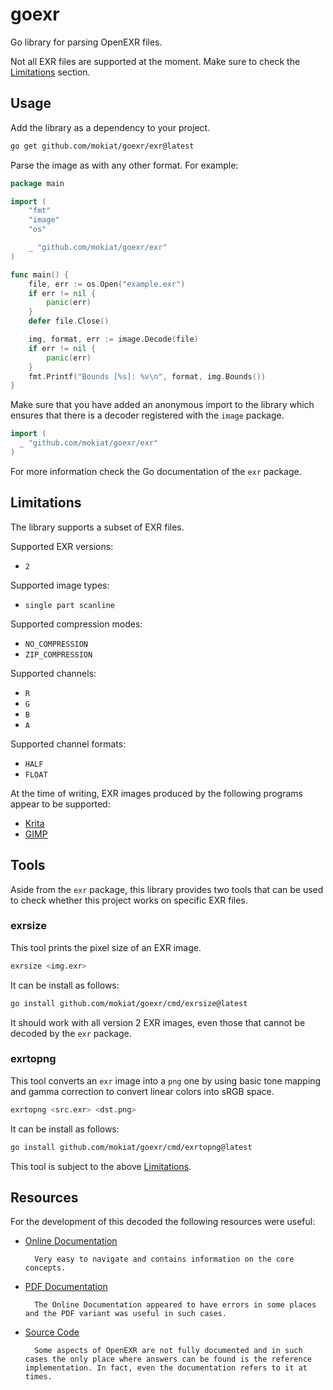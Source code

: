 # goexr

Go library for parsing OpenEXR files.

Not all EXR files are supported at the moment. Make sure to check the
[Limitations](#limitations) section.

## Usage

Add the library as a dependency to your project.

```sh
go get github.com/mokiat/goexr/exr@latest
```

Parse the image as with any other format. For example:

```go
package main

import (
	"fmt"
	"image"
	"os"

	_ "github.com/mokiat/goexr/exr"
)

func main() {
	file, err := os.Open("example.exr")
	if err != nil {
		panic(err)
	}
	defer file.Close()

	img, format, err := image.Decode(file)
	if err != nil {
		panic(err)
	}
	fmt.Printf("Bounds [%s]: %v\n", format, img.Bounds())
}
```

Make sure that you have added an anonymous import to the library which ensures
that there is a decoder registered with the `image` package.

```go
import (
  _ "github.com/mokiat/goexr/exr"
)
```

For more information check the Go documentation of the `exr` package.

## Limitations

The library supports a subset of EXR files.

Supported EXR versions:

- `2`

Supported image types:

- `single part scanline`

Supported compression modes:

- `NO_COMPRESSION`
- `ZIP_COMPRESSION`

Supported channels:

- `R`
- `G`
- `B`
- `A`

Supported channel formats:

- `HALF`
- `FLOAT`

At the time of writing, EXR images produced by the following programs appear
to be supported:

- [Krita](https://krita.org/)
- [GIMP](https://www.gimp.org/)

## Tools

Aside from the `exr` package, this library provides two tools that can be used
to check whether this project works on specific EXR files.

### exrsize

This tool prints the pixel size of an EXR image.

```sh
exrsize <img.exr>
```

It can be install as follows:

```sh
go install github.com/mokiat/goexr/cmd/exrsize@latest
```

It should work with all version 2 EXR images, even those that cannot be
decoded by the `exr` package.

### exrtopng

This tool converts an `exr` image into a `png` one by using basic tone mapping
and gamma correction to convert linear colors into sRGB space.

```sh
exrtopng <src.exr> <dst.png>
```

It can be install as follows:

```sh
go install github.com/mokiat/goexr/cmd/exrtopng@latest
```

This tool is subject to the above [Limitations](#limitations).

## Resources

For the development of this decoded the following resources were useful:

- [Online Documentation](https://openexr.readthedocs.io/en/latest/TechnicalIntroduction.html)

		Very easy to navigate and contains information on the core concepts.

- [PDF Documentation](https://www.openexr.com/documentation/openexrfilelayout.pdf)

		The Online Documentation appeared to have errors in some places and the PDF variant was useful in such cases.

- [Source Code](https://github.com/AcademySoftwareFoundation/openexr/tree/main/src/lib/OpenEXR)

		Some aspects of OpenEXR are not fully documented and in such cases the only place where answers can be found is the reference implementation. In fact, even the documentation refers to it at times.

